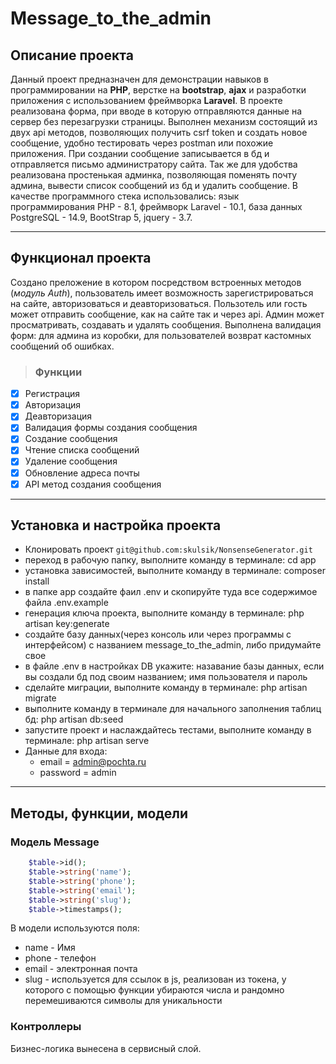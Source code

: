 # Message_to_the_admin
## Описание проекта
Данный проект предназначен для демонстрации навыков в программировании на **PHP**, верстке на **bootstrap**, **ajax** и разработки приложения с использованием фреймворка **Laravel**. В проекте реализована форма, при вводе в которую отправляются данные на сервер без перезагрузки страницы. Выполнен механизм состоящий из двух api методов, позволяющих получить csrf token и создать новое сообщение, удобно тестировать через postman или похожие приложения. При создании сообщение записывается в бд и отправляется письмо администратору сайта. Так же для удобства реализована простенькая админка, позволяющая поменять почту админа, вывести список сообщений из бд и удалить сообщение. В качестве программного стека использовались: язык программирования PHP - 8.1, фреймворк Laravel - 10.1, база данных PostgreSQL - 14.9, BootStrap 5, jquery - 3.7.

___

## Функционал проекта
Создано преложение в котором посредством встроенных методов (*модуль Auth*), пользователь имеет возможность зарегистрироваться на сайте, авторизоваться и деавторизоваться. Пользотель или гость может отправить сообщение, как на сайте так и через api. Админ может просматривать, создавать и удалять сообщения. Выполнена валидация форм: для админа из коробки, для пользователей возврат кастомных сообщений об ошибках.
> ### Функции
- [x] Регистрация
- [x] Авторизация
- [x] Деавторизация
- [x] Валидация формы создания сообщения
- [x] Создание сообщения
- [x] Чтение списка сообщений
- [x] Удаление сообщения
- [x] Обновление адреса почты
- [x] API метод создания сообщения

___

## Установка и настройка проекта
+ Клонировать проект ```git@github.com:skulsik/NonsenseGenerator.git```
+ переход в рабочую папку, выполните команду в терминале: cd app
+ установка зависимостей, выполните команду в терминале: composer install
+ в папке app создайте фаил .env и скопируйте туда все содержимое файла .env.example
+ генерация ключа проекта, выполните команду в терминале: php artisan key:generate
+ создайте базу данных(через консоль или через программы с интерфейсом) с названием message_to_the_admin, либо придумайте свое
+ в файле .env в настройках DB укажите: назавание базы данных, если вы создали бд под своим названием; имя пользователя и пароль
+ сделайте миграции, выполните команду в терминале: php artisan migrate
+ выполните команду в терминале для начального заполнения таблиц бд: php artisan db:seed
+ запустите проект и наслаждайтесь тестами, выполните команду в терминале: php artisan serve
+ Данные для входа:
  - email = admin@pochta.ru
  - password = admin

___

## Методы, функции, модели
### Модель Message
```php
    $table->id();
    $table->string('name');
    $table->string('phone');
    $table->string('email');
    $table->string('slug');
    $table->timestamps();
```
В модели используются поля:
- name - Имя
- phone - телефон
- email - электронная почта
- slug - используется для ссылок в js, реализован из токена, у которого с помощью функции убираются числа и рандомно перемешиваются символы для уникальности

### Контроллеры
Бизнес-логика вынесена в сервисный слой.
